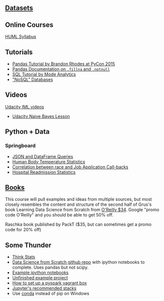## [Datasets](datasets.md)

## Online Courses

[HUML Syllabus](https://docs.google.com/spreadsheets/d/19HvN07XSNjlWF3TwLnyCUsCwXGBGwu15TemvVSIDwiI/edit?usp=sharing)

## Tutorials

- [Pandas Tutorial by Brandon Rhodes at PyCon 2015](https://github.com/brandon-rhodes/pycon-pandas-tutorial)
- [Pandas Documentation on `.fillna` and `.notnull`](http://pandas.pydata.org/pandas-docs/stable/missing_data.html)
- [SQL Tutorial by Mode Analytics](https://sqlschool.modeanalytics.com/toc/)
- ["NoSQL" Databases](https://www.thoughtworks.com/insights/blog/nosql-databases-overview)

## Videos

[Udacity IML videos](https://www.udacity.com/course/viewer#!/c-ud120/l-2254358555/e-3004778636/m-3022458587)
- [Udacity Naive Bayes Lesson](https://www.udacity.com/course/viewer#!/c-ud120/l-2254358555/m-3013708686)


## Python + Data

### Springboard

- [JSON and DataFrame Queries](https://www.springboard.com/static/project_files/data_wrangling_json.zip)
- [Human Body Temperature Statistics](https://www.springboard.com/static/project_files/statistics_project1.zip)
- [Correlation between race and Job Application Call-backs](https://www.springboard.com/static/project_files/statistics_project2.zip)
- [Hospital Readmission Statistics](https://www.springboard.com/static/project_files/statistics_project3.zip)

## [Books](books.md)

This course will pull examples and ideas from multiple sources, but most closely resembles the content and structure of the second half of Grus's book Learning Data Science from Scratch from [O'Reilly $34](http://shop.oreilly.com/product/0636920033400.do). Google "promo code O'Reilly" and you should be able to get 50% off.

Raschka book published by PackT ($35, but can sometimes get a promo code for 20% off)

## Some Thunder

- [Think Stats](http://greenteapress.com/thinkstats2/)
- [Data Science from Scratch github repo](https://github.com/joelgrus/data-science-from-scratch) with ipython notebooks to complete. Uses pandas but not scipy.
- [Example ipython notebooks](https://github.com/donnemartin/data-science-ipython-notebooks)
- [Unfinished example project](https://github.com/ThunderShiviah/data_science_notes/blob/master/notebooks/friend_paradox_unfinished.ipynb)
- [How to set up a pyspark vagrant box](https://gist.github.com/ThunderShiviah/f340d7fe50bb751d8516)
- [Jupyter's recommended stacks](https://github.com/jupyter/docker-stacks)
- Use [conda](http://conda.pydata.org/) instead of pip on Windows
